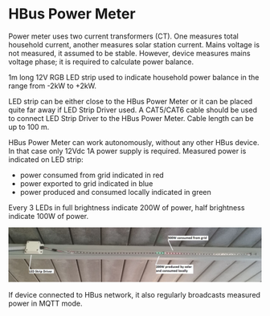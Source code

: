 # HBus Power Meter

Power meter uses two current transformers (CT). One measures total household current, another measures solar station current. Mains voltage is not measured, it assumed to be stable. However, device measures mains voltage phase; it is required to calculate power balance. 

1m long 12V RGB LED strip used to indicate household power balance in the range from -2kW to +2kW.  

LED strip can be either close to the HBus Power Meter or it can be placed quite far away if LED Strip Driver used. A CAT5/CAT6 cable should be used to connect LED Strip Driver to the HBus Power Meter. Cable length can be up to 100 m. 

HBus Power Meter can work autonomously, without any other HBus device. In that case only 12Vdc 1A power supply is required. Measured power is indicated on LED strip:
- power consumed from grid indicated in red
- power exported to grid indicated in blue
- power produced and consumed locally indicated in green

Every 3 LEDs in full brightness indicate 200W of power, half brightness indicate 100W of power.

![Pic1](https://github.com/akouz/HBus/blob/master/HBus_Power_Meter/PIC/1.jpg)

If device connected to HBus network, it also regularly broadcasts measured power in MQTT mode.
